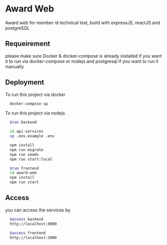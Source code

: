 
# Award Web 

Award web for member id technical test, build with expressJS, reactJS and postgreSQL

## Requeirement

please make sure Docker & docker-compose is already installed if you want it to run via docker-compose or nodejs and postgresql if you want to run it manually

## Deployment

To run this project via docker

```bash
  docker-compose up
```

To run this project via nodejs

```bash
  $run backend  

  cd api-services
  cp .env.example .env

  npm install
  npm run migrate
  npm run seeds
  npm run start:local

  $run frontend
  cd award-web
  npm install
  npm run start
```

## Access

you can access the services by

```bash
  $access backend  
  http://localhost:8000

  $access frontend
  http://localhost:3000
```


